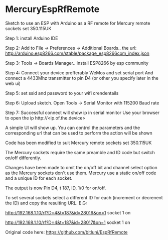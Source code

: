 # MercuryEspRfRemote
Sketch to use an ESP with Arduino as a RF remote for Mercury remote sockets set 350.115UK

Step 1:
install Arduino IDE

Step 2:
Add to File -> Preferences -> Additional Boards.. the url: http://arduino.esp8266.com/stable/package_esp8266com_index.json

Step 3:
Tools -> Boards Manager.. install ESP8266 by esp community

Step 4:
Connect your device prefferably WeMos and set serial port
And connect a 4433Mhz transmitter to pin D4 (or other you specify later in the web ui)

Step 5:
set ssid and password to your wifi crendentails

Step 6:
Upload sketch. Open Tools -> Serial Monitor with 115200 Baud rate

Step 7:
Successful connect will show ip in serial monitor
Use your browser to open the ip
http://<ip.of.the.device>

A simple UI will show up. You can control the parameters and the corresponding url that can be used to perform the action will be shown

Code has been modified to suit Mercury remote sockets set 350.115UK

The Mercury sockets require the same preamble and ID code but switch on/off differently.

Changes have been made to omit the on/off bit and channel select option as the Mercury sockets don't use them.
Mercury use a static on/off code and a unique ID for each socket.

The output is now Pin D4, t 187, ID, 1/0 for on/off.

To set several sockets select a different ID for each (increment or decrenent the ID) and copy the resulting URL.
E.G: 

http://192.168.1.10/rf?D=4&t=187&id=28016&on=1 socket 1 on

http://192.168.1.10/rf?D=4&t=187&id=28017&on=1 socket 1 on

Original code here: https://github.com/bitluni/EspRfRemote
